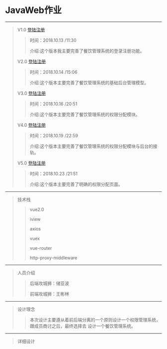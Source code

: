 # JavaWeb作业

----------------------------------------------------------------
>V1.0 [登陆注册](Version1.0/dist)
>>时间：2018.10.13 /11:30
>>
>>介绍:这个版本我主要完善了餐饮管理系统的登录注册功能。
>
>V2.0 [登陆注册](Version2.0/dist)
>>时间：2018.10.14 /15:06
>>
>>介绍:这个版本主要完善了餐饮管理系统的基础后台管理模型。
>
>V3.0 [登陆注册](Version3.0/dist)
>>时间：2018.10.16 /20:51
>>
>>介绍:这个版本主要完善了餐饮管理系统的权限分配模块。
>
>V4.0 [登陆注册](Version4.0/dist)
>>时间：2018.10.19 /22:59
>>
>>介绍:这个版本主要完善了餐饮管理系统的权限分配模块与后台的接轨。
>
>V5.0 [登陆注册](Version5.0/dist)
>>时间：2018.10.23 /21:51
>>
>>介绍:这个版本主要完善了明确的权限分配页面。

--------------------------------------------
>技术栈
>>vue2.0
>>
>>iview
>>
>>axios
>>
>>vuex
>>
>>vue-router
>>
>>http-proxy-middleware

-------------------------------------------------
>人员介绍
>>后端攻城狮：储亚波
>>
>>前端攻城狮：王彬林

-------------------------------------------------
>设计理念
>>本次设计主要遵从着前后端分离的一个原则设计一个权限管理系统，跟成员商讨之后，最终选择去
设计一个餐饮管理系统。

------------------------------------------------------------
>详细设计

